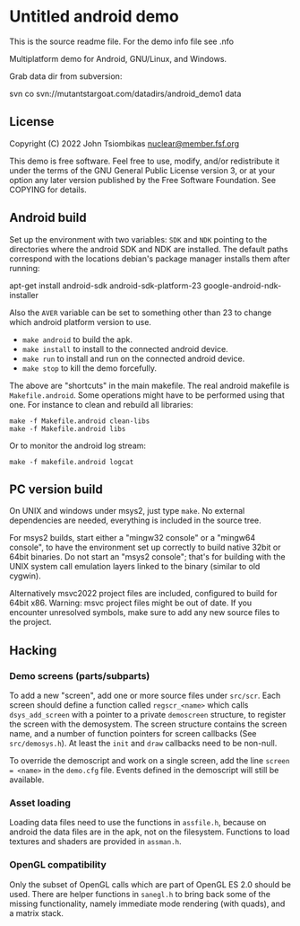 Untitled android demo
=====================
This is the source readme file. For the demo info file see <name>.nfo

Multiplatform demo for Android, GNU/Linux, and Windows.

Grab data dir from subversion:

  svn co svn://mutantstargoat.com/datadirs/android_demo1 data


License
-------
Copyright (C) 2022 John Tsiombikas <nuclear@member.fsf.org>

This demo is free software. Feel free to use, modify, and/or redistribute it
under the terms of the GNU General Public License version 3, or at your option
any later version published by the Free Software Foundation. See COPYING for
details.


Android build
-------------
Set up the environment with two variables: `SDK` and `NDK` pointing to the
directories where the android SDK and NDK are installed. The default paths
correspond with the locations debian's package manager installs them after
running:

  apt-get install android-sdk android-sdk-platform-23 google-android-ndk-installer

Also the `AVER` variable can be set to something other than 23 to change which
android platform version to use.

  - `make android` to build the apk.
  - `make install` to install to the connected android device.
  - `make run` to install and run on the connected android device.
  - `make stop` to kill the demo forcefully.

The above are "shortcuts" in the main makefile. The real android makefile is
`Makefile.android`. Some operations might have to be performed using that one.
For instance to clean and rebuild all libraries:

    make -f Makefile.android clean-libs
    make -f Makefile.android libs

Or to monitor the android log stream:

    make -f makefile.android logcat


PC version build
----------------
On UNIX and windows under msys2, just type `make`. No external dependencies are
needed, everything is included in the source tree.

For msys2 builds, start either a "mingw32 console" or a "mingw64 console", to
have the environment set up correctly to build native 32bit or 64bit binaries.
Do not start an "msys2 console"; that's for building with the UNIX system call
emulation layers linked to the binary (similar to old cygwin).

Alternatively msvc2022 project files are included, configured to build for
64bit x86. Warning: msvc project files might be out of date. If you encounter
unresolved symbols, make sure to add any new source files to the project.

Hacking
-------

### Demo screens (parts/subparts)
To add a new "screen", add one or more source files under `src/scr`. Each screen
should define a function called `regscr_<name>` which calls `dsys_add_screen`
with a pointer to a private `demoscreen` structure, to register the screen with
the demosystem. The screen structure contains the screen name, and a number of
function pointers for screen callbacks (See `src/demosys.h`). At least the
`init` and `draw` callbacks need to be non-null.

To override the demoscript and work on a single screen, add the line
`screen = <name>` in the `demo.cfg` file. Events defined in the demoscript will
still be available.

### Asset loading
Loading data files need to use the functions in `assfile.h`, because on android
the data files are in the apk, not on the filesystem. Functions to load textures
and shaders are provided in `assman.h`.

### OpenGL compatibility
Only the subset of OpenGL calls which are part of OpenGL ES 2.0 should be used.
There are helper functions in `sanegl.h` to bring back some of the missing
functionality, namely immediate mode rendering (with quads), and a matrix
stack.
